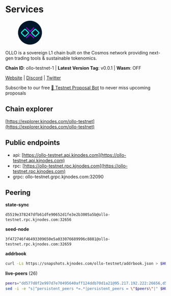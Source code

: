 # Services

<figure><img src="https://raw.githubusercontent.com/kj89/cosmos-images/main/logos/ollo.png" alt=""><figcaption></figcaption></figure>

OLLO is a sovereign L1 chain built on the Cosmos network providing  next-gen trading tools & sustainable tokenomics.

**Chain ID**: ollo-testnet-1 | **Latest Version Tag**: v0.0.1 | **Wasm**: OFF

[Website](https://www.ollostation.zone) | [Discord](https://discord.com/invite/GxBqZ9mSSm) | [Twitter](https://twitter.com/OLLOStation)



Subscribe to our free [🤖 Testnet Proposal Bot](https://t.me/kjnodes_testnet_proposal_bot) to never miss upcoming proposals


## Chain explorer
[https://explorer.kjnodes.com/ollo-testnet](https://explorer.kjnodes.com/ollo-testnet)

## Public endpoints

* api: [https://ollo-testnet.api.kjnodes.com](https://ollo-testnet.api.kjnodes.com)
* rpc: [https://ollo-testnet.rpc.kjnodes.com](https://ollo-testnet.rpc.kjnodes.com)
* grpc: ollo-testnet.grpc.kjnodes.com:32090

## Peering

**state-sync**

```text
d5519e378247dfb61dfe90652d1fe3e2b3005a5b@ollo-testnet.rpc.kjnodes.com:32656
```

**seed-node**

```text
3f472746f46493309650e5a033076689996c8881@ollo-testnet.rpc.kjnodes.com:32659
```

**addrbook**
```bash
curl -Ls https://snapshots.kjnodes.com/ollo-testnet/addrbook.json > $HOME/.ollo/config/addrbook.json
```

**live-peers** (26)
```bash
peers="dd577d8f2e997d7e70495640aff124ddb70d1a21@95.217.192.222:26656,d5519e378247dfb61dfe90652d1fe3e2b3005a5b@65.109.68.190:32656,2a8f0fada8b8b71b8154cf30ce44aebea1b5fe3d@162.19.238.122:26656,da8d3ca8e1c147f0037b1c43ad3de7174f5ec1b7@209.145.59.224:26656,f263b8daa389998a3f5d72509c338119b1802e19@51.178.65.184:22656,47655c33bdecae7f449301197d8b951a97e1b680@89.58.59.75:26656,4b73754c2c10d523ffd43ca95d9cb6e0ad8204a4@5.189.148.147:26656,69d2c02f413bea1376f5398646f0c2ce0f82d62e@141.94.73.93:26656,dba5e8b41c4e369418f83a449966e4eb7ca05cd4@65.109.23.114:18156,742d7dccc98ccc2b30abb6ea172fc2175782db50@148.251.91.185:26656,a487497f2c80b53fa0908ce072a94a99be698b6b@142.132.162.28:46656,032845b1a798108bfc1fd91ebe5bdbbccd4a34d8@135.181.221.186:32656,5c2a752c9b1952dbed075c56c600c3a79b58c395@195.3.220.135:27006,b5f55cfc7b4d19f2dd3cdc71795f5a81e2c67f96@38.242.232.72:26656,cba0eacc21eaddadc8903d503b1db12dd002fd0f@65.108.226.183:18156,7349272f712e713a957bf5349930e3439e98b518@167.235.27.69:20656,15bcdea616c717eb4356e125d4f631aaa596dfd5@65.108.77.106:26929,3ea40f63890f10272201edf96d2a49e197e52091@65.108.105.48:18156,9865c6e15faced6643adc228e3a59744e1b4e277@116.203.29.162:46656,d6c5ff021b091a1fd93b9f811cf7fca0d31e8510@65.108.238.61:46656,80b1ad27820f58b49e7a5a68881f0248a6269e9b@65.108.132.239:15656,ab89596768849d679ed11a9e1848224760a278cc@83.171.248.175:32656,d14b740968d24aa5c31ade7dbda2b1204c40f24c@65.109.52.156:46656,cadc2b601a188aedbe4156a6eb5a81e00770bcfc@65.108.219.110:26656,42beefd08b5f8580177d1506220db3a548090262@65.108.195.29:26116,f97a75fb69d3a5fe893dca7c8d238ccc0bd66a8f@94.23.23.189:6969"
sed -i -e "s|^persistent_peers *=.*|persistent_peers = \"$peers\"|" $HOME/.ollo/config/config.toml
```
